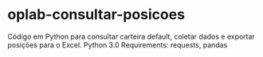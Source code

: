 # oplab-consultar-posicoes
Código em Python para consultar carteira default, coletar dados e exportar posições para o Excel.
Python 3.0
Requirements: requests, pandas
